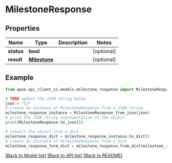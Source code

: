 # MilestoneResponse


## Properties

Name | Type | Description | Notes
------------ | ------------- | ------------- | -------------
**status** | **bool** |  | [optional] 
**result** | [**Milestone**](Milestone.md) |  | [optional] 

## Example

```python
from qase.api_client_v1.models.milestone_response import MilestoneResponse

# TODO update the JSON string below
json = "{}"
# create an instance of MilestoneResponse from a JSON string
milestone_response_instance = MilestoneResponse.from_json(json)
# print the JSON string representation of the object
print(MilestoneResponse.to_json())

# convert the object into a dict
milestone_response_dict = milestone_response_instance.to_dict()
# create an instance of MilestoneResponse from a dict
milestone_response_form_dict = milestone_response.from_dict(milestone_response_dict)
```
[[Back to Model list]](../README.md#documentation-for-models) [[Back to API list]](../README.md#documentation-for-api-endpoints) [[Back to README]](../README.md)


